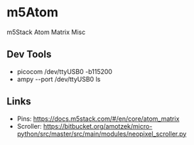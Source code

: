 # m5Atom
m5Stack Atom Matrix Misc

## Dev Tools
* picocom /dev/ttyUSB0 -b115200
* ampy --port /dev/ttyUSB0 ls

## Links
* Pins: https://docs.m5stack.com/#/en/core/atom_matrix
* Scroller: https://bitbucket.org/amotzek/micro-python/src/master/src/main/modules/neopixel_scroller.py





